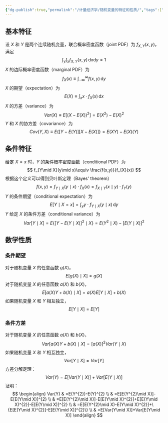 ```yaml
---
{"dg-publish":true,"permalink":"/计量经济学/随机变量的特征和性质/","tags":["线性模型"],"created":"2025-01-08T15:09:15.000+08:00","updated":"2025-08-20T16:14:14.860+08:00"}
---
```



## 基本特征

设 $X$ 和 $Y$ 是两个连续随机变量，联合概率密度函数（joint PDF）为 $f_{X,Y}(x,y)$，满足
$$
\int_{y}\int_{x} f_{X,Y}(x,y) \,\mathrm{d}x \mathrm{d}y=1
$$
$X$ 的边际概率密度函数（marginal PDF）为
$$
f_{X}(x)\equiv \int_{-\infty}^{\infty} f(x,y) \,\mathrm{d}y
$$
$X$ 的期望（expectation）为
$$
E(X)\equiv \int_{x}x\cdot f_X(x) \,\mathrm{d}x
$$
$X$ 的方差（variance）为
$$
Var(X)\equiv E\left[(X-E(X))^{2}\right]=E(X^2)-E(X)^2
$$
$Y$ 和 $X$ 的协方差（covariance）为
$$
Cov(Y,X)\equiv E\left\{ [Y-E(Y)][X-E(X)] \right\}=E(XY)-E(X)(Y) 
$$
## 条件特征

给定 $X = x$ 时，$Y$ 的条件概率密度函数（conditional PDF）为
$$
f_{Y\mid X}(y\mid x)\equiv \frac{f(x,y)}{f_{X}(x)}
$$
根据这个定义可以得到贝叶斯定理（Bayes' theorem）
$$
f(x,y)=f_{{Y\mid X}}(y\mid x)\cdot f_{X}(x)=f_{X\mid Y}(x\mid y)\cdot f_{Y}(y)
$$
$Y$ 的条件期望（conditional expectation）为
$$
E[Y\mid X=x]=\int_{y}y\cdot f_{Y\mid X}(y\mid x) \, \mathrm{d}y
$$
$Y$ 给定 $X$ 的条件方差（conditional variance）为
$$
Var[Y\mid X]=E\{[Y-E(Y\mid X)]^{2}\mid X\}=E(Y^{2}\mid X)-[E(Y\mid X)]^{2}
$$
## 数学性质

### 条件期望

对于随机变量 $X$ 的任意函数 $g(X)$，
$$
E[g(X)\mid X]=g(X)
$$
对于随机变量 $X$ 的任意函数 $a(X)$ 和 $b(X)$，
$$
E[a(X)Y+b(X)\mid X]=a(X)E[Y\mid X]+b(X)
$$
如果随机变量 $X$ 和 $Y$ 相互独立，
$$
E[Y\mid X]=E[Y]
$$
### 条件方差

对于随机变量 $X$ 的任意函数 $a(X)$ 和 $b(X)$，
$$
Var[a(X)Y+b(X)\mid X]=[a(X)]^{2}Var(Y\mid X)
$$
如果随机变量 $X$ 和 $Y$ 相互独立，
$$
Var[Y\mid X]=Var[Y]
$$
方差分解定理：
$$
Var(Y)=E[Var(Y\mid X)]+Var[E(Y\mid X)]
$$
证明：
$$
\begin{align}
Var(Y) & =E(Y^{2})-E(Y)^{2} \\
 & =E[E(Y^{2}\mid X)]-E[E(Y\mid X)]^{2} \\
 & =E[E(Y^{2}\mid X)]-E[E(Y\mid X)^{2}]+E[E(Y\mid X)^{2}]-E[E(Y\mid X)]^{2} \\
 & =E[E(Y^{2}\mid X)-E(Y\mid X)^{2}]+\{E[E(Y\mid X)^{2}]-E[E(Y\mid X)]^{2}\} \\
 & =E[Var(Y\mid X)]+Var[E(Y\mid X)]
\end{align}
$$



